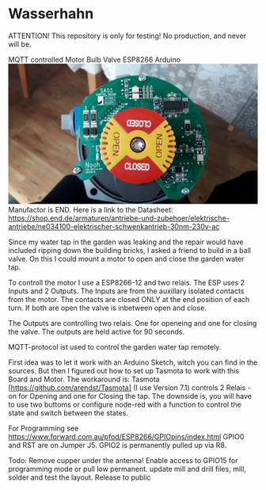 # Wasserhahn

ATTENTION! This repository is only for testing! No production, and never will be.

MQTT controlled Motor Bulb Valve ESP8266 Arduino
![Image of the motor driver](https://github.com/ingeninge/Wasserhahn/blob/master/images/20190403_160802.jpg)
Manufactor is END. Here is a link to the Datasheet: https://shop.end.de/armaturen/antriebe-und-zubehoer/elektrische-antriebe/ne034100-elektrischer-schwenkantrieb-30nm-230v-ac

Since my water tap in the garden was leaking and the repair would have included ripping down the building bricks, I asked a friend to build in a ball valve. On this I could mount a motor to open and close the garden water tap.

To controll the motor I use a ESP8266-12 and two relais. The ESP uses 2 Inputs and 2 Outputs. The Inputs are from the auxillary isolated contacts from the motor. The contacts are closed ONLY at the end position of each turn. If both are open the valve is inbetween open and close.

The Outputs are controlling two relais. One for openeing and one for closing the valve. The outputs are held active for 90 seconds.

MQTT-protocol ist used to control the garden water tap remotely. 

First idea was to let it work with an Arduino Sketch, witch you can find in the sources. But then I figured out how to set up Tasmota to work with this Board and Motor. The workaround is: Tasmota [https://github.com/arendst/Tasmota] (I use Version 7.1) controls 2 Relais - on for Opening and one for Closing the tap. The downside is, you will have to use two buttoms or configure node-red with a function to control the state and switch between the states. 

For Programming see https://www.forward.com.au/pfod/ESP8266/GPIOpins/index.html GPIO0 and RST are on Jumper J5. GPIO2 is permanently pulled up via R8.

Todo: Remove cupper under the antenna! Enable access to GPIO15 for programming mode or pull low permanent. update mill and drill files, mill, solder and test the layout. Release to public
